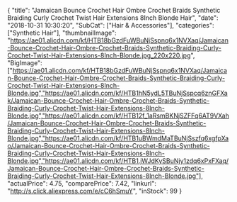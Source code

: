 {
	"title": "Jamaican Bounce Crochet Hair Ombre Crochet Braids Synthetic Braiding Curly Crochet Twist Hair Extensions 8Inch Blonde Hair",
	"date": "2018-10-31 10:30:20",
	"SubCat": ["Hair & Accessories"],
	"categories": ["Synthetic Hair"],
	"thumbnailImage": "https://ae01.alicdn.com/kf/HTB18bGzdFuWBuNjSspnq6x1NVXaq/Jamaican-Bounce-Crochet-Hair-Ombre-Crochet-Braids-Synthetic-Braiding-Curly-Crochet-Twist-Hair-Extensions-8Inch-Blonde.jpg_220x220.jpg",
	"BigImage": ["https://ae01.alicdn.com/kf/HTB18bGzdFuWBuNjSspnq6x1NVXaq/Jamaican-Bounce-Crochet-Hair-Ombre-Crochet-Braids-Synthetic-Braiding-Curly-Crochet-Twist-Hair-Extensions-8Inch-Blonde.jpg","https://ae01.alicdn.com/kf/HTB1hN5ydL5TBuNjSspcq6znGFXak/Jamaican-Bounce-Crochet-Hair-Ombre-Crochet-Braids-Synthetic-Braiding-Curly-Crochet-Twist-Hair-Extensions-8Inch-Blonde.jpg","https://ae01.alicdn.com/kf/HTB12f_1aRsmBKNjSZFFq6AT9VXah/Jamaican-Bounce-Crochet-Hair-Ombre-Crochet-Braids-Synthetic-Braiding-Curly-Crochet-Twist-Hair-Extensions-8Inch-Blonde.jpg","https://ae01.alicdn.com/kf/HTB1uBWmdMaTBuNjSszfq6xgfpXao/Jamaican-Bounce-Crochet-Hair-Ombre-Crochet-Braids-Synthetic-Braiding-Curly-Crochet-Twist-Hair-Extensions-8Inch-Blonde.jpg","https://ae01.alicdn.com/kf/HTB1.jWJdKySBuNjy1zdq6xPxFXaq/Jamaican-Bounce-Crochet-Hair-Ombre-Crochet-Braids-Synthetic-Braiding-Curly-Crochet-Twist-Hair-Extensions-8Inch-Blonde.jpg"],
	"actualPrice": 4.75,
	"comparePrice": 7.42,
	"linkurl": "http://s.click.aliexpress.com/e/cC6hSmuY",
	"inStock": 99
}
